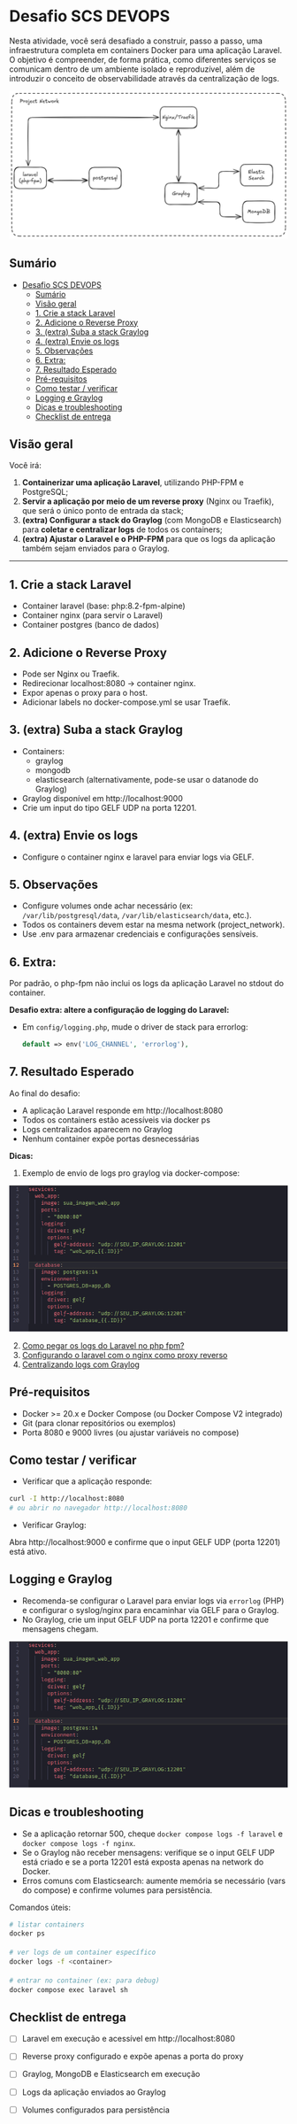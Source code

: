 # Desafio SCS DEVOPS

Nesta atividade, você será desafiado a construir, passo a passo, uma infraestrutura completa em containers Docker para uma aplicação Laravel. O objetivo é compreender, de forma prática, como diferentes serviços se comunicam dentro de um ambiente isolado e reproduzível, além de introduzir o conceito de observabilidade através da centralização de logs.

[![Exemplo arquitetura](./assets/arquitetura.png)](./assets/arquitetura.png)

## Sumário

- [Desafio SCS DEVOPS](#desafio-scs-devops)
  - [Sumário](#sumário)
  - [Visão geral](#visão-geral)
  - [1. Crie a stack Laravel](#1-crie-a-stack-laravel)
  - [2. Adicione o Reverse Proxy](#2-adicione-o-reverse-proxy)
  - [3. (extra) Suba a stack Graylog](#3-extra-suba-a-stack-graylog)
  - [4. (extra) Envie os logs](#4-extra-envie-os-logs)
  - [5. Observações](#5-observações)
  - [6. Extra:](#6-extra)
  - [7. Resultado Esperado](#7-resultado-esperado)
  - [Pré-requisitos](#pré-requisitos)
  - [Como testar / verificar](#como-testar--verificar)
  - [Logging e Graylog](#logging-e-graylog)
  - [Dicas e troubleshooting](#dicas-e-troubleshooting)
  - [Checklist de entrega](#checklist-de-entrega)

## Visão geral

Você irá:

1. **Containerizar uma aplicação Laravel**, utilizando PHP-FPM e PostgreSQL;
2. **Servir a aplicação por meio de um reverse proxy** (Nginx ou Traefik), que será o único ponto de entrada da stack;
3. **(extra) Configurar a stack do Graylog** (com MongoDB e Elasticsearch) para **coletar e centralizar logs** de todos os containers;
4. **(extra) Ajustar o Laravel e o PHP-FPM** para que os logs da aplicação também sejam enviados para o Graylog.

---

## 1. Crie a stack Laravel

- Container laravel (base: php:8.2-fpm-alpine)
- Container nginx (para servir o Laravel)
- Container postgres (banco de dados)

## 2. Adicione o Reverse Proxy

- Pode ser Nginx ou Traefik.
- Redirecionar localhost:8080 → container nginx.
- Expor apenas o proxy para o host.
- Adicionar labels no docker-compose.yml se usar Traefik.

## 3. (extra) Suba a stack Graylog

- Containers:
  - graylog
  - mongodb
  - elasticsearch (alternativamente, pode-se usar o datanode do Graylog)
- Graylog disponível em http://localhost:9000
- Crie um input do tipo GELF UDP na porta 12201.

## 4. (extra) Envie os logs

- Configure o container nginx e laravel para enviar logs via GELF.

## 5. Observações

- Configure volumes onde achar necessário (ex: `/var/lib/postgresql/data`, `/var/lib/elasticsearch/data`, etc.).
- Todos os containers devem estar na mesma network (project_network).
- Use .env para armazenar credenciais e configurações sensíveis.

## 6. Extra:

Por padrão, o php-fpm não inclui os logs da aplicação Laravel no stdout do container.

**Desafio extra: altere a configuração de logging do Laravel:**

- Em `config/logging.php`, mude o driver de stack para errorlog:
    ```php
    default => env('LOG_CHANNEL', 'errorlog'),
    ```

## 7. Resultado Esperado

Ao final do desafio:

- A aplicação Laravel responde em http://localhost:8080
- Todos os containers estão acessíveis via docker ps
- Logs centralizados aparecem no Graylog
- Nenhum container expõe portas desnecessárias

**Dicas:**

1. Exemplo de envio de logs pro graylog via docker-compose:

![Exemplo docker-compose](./assets/exemplo_logs.png)

2. [Como pegar os logs do Laravel no php fpm?](https://stackoverflow.com/questions/55254973/how-can-i-get-logs-of-laravel-in-docker-behind-php-fpm)
3. [Configurando o laravel com o nginx como proxy reverso](https://www.digitalocean.com/community/tutorials/how-to-set-up-laravel-nginx-and-mysql-with-docker-compose)
4. [Centralizando logs com Graylog](https://tweaks.com/easy-log-centralization-with-graylog-and-docker/)

## Pré-requisitos

- Docker >= 20.x e Docker Compose (ou Docker Compose V2 integrado)
- Git (para clonar repositórios ou exemplos)
- Porta 8080 e 9000 livres (ou ajustar variáveis no compose)


## Como testar / verificar

- Verificar que a aplicação responde:

```bash
curl -I http://localhost:8080
# ou abrir no navegador http://localhost:8080
```

- Verificar Graylog:

Abra http://localhost:9000 e confirme que o input GELF UDP (porta 12201) está ativo.

## Logging e Graylog

- Recomenda-se configurar o Laravel para enviar logs via `errorlog` (PHP) e configurar o syslog/nginx para encaminhar via GELF para o Graylog.
- No Graylog, crie um input GELF UDP na porta 12201 e confirme que mensagens chegam.



[![Exemplo docker-compose](./assets/exemplo_logs.png)](./assets/exemplo_logs.png)

## Dicas e troubleshooting

- Se a aplicação retornar 500, cheque `docker compose logs -f laravel` e `docker compose logs -f nginx`.
- Se o Graylog não receber mensagens: verifique se o input GELF UDP está criado e se a porta 12201 está exposta apenas na network do Docker.
- Erros comuns com Elasticsearch: aumente memória se necessário (vars do compose) e confirme volumes para persistência.

Comandos úteis:

```bash
# listar containers
docker ps

# ver logs de um container específico
docker logs -f <container>

# entrar no container (ex: para debug)
docker compose exec laravel sh
```

## Checklist de entrega

- [ ] Laravel em execução e acessível em http://localhost:8080
- [ ] Reverse proxy configurado e expõe apenas a porta do proxy
- [ ] Graylog, MongoDB e Elasticsearch em execução
- [ ] Logs da aplicação enviados ao Graylog
- [ ] Volumes configurados para persistência

